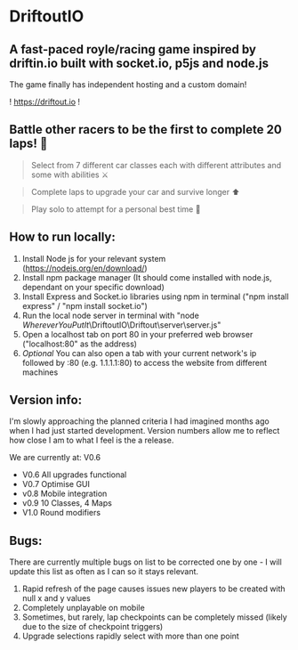 # DriftoutIO

## A fast-paced royle/racing game inspired by driftin.io built with socket.io, p5js and node.js

The game finally has independent hosting and a custom domain!

! https://driftout.io !

## Battle other racers to be the first to complete 20 laps! 🚗

> Select from 7 different car classes each with different attributes and some with abilities ⚔️

> Complete laps to upgrade your car and survive longer ⬆️

> Play solo to attempt for a personal best time 💨

## How to run locally:

1. Install Node js for your relevant system (https://nodejs.org/en/download/)
2. Install npm package manager (It should come installed with node.js, dependant on your specific download)
3. Install Express and Socket.io libraries using npm in terminal ("npm install express" / "npm install socket.io")
4. Run the local node server in terminal with "node _WhereverYouPutIt_\DriftoutIO\Driftout\server\server.js"
5. Open a localhost tab on port 80 in your preferred web browser ("localhost:80" as the address)
6. *Optional* You can also open a tab with your current network's ip followed by :80 (e.g. 1.1.1.1:80) to access the website from different machines

## Version info:

I'm slowly approaching the planned criteria I had imagined months ago when I had just started development. Version numbers allow me to reflect how close I am to what I feel is the a release.

We are currently at: V0.6

- V0.6 All upgrades functional
- V0.7 Optimise GUI
- v0.8 Mobile integration
- v0.9 10 Classes, 4 Maps
- V1.0 Round modifiers


## Bugs:

There are currently multiple bugs on list to be corrected one by one - I will update this list as often as I can so it stays relevant.

1. Rapid refresh of the page causes issues new players to be created with null x and y values
2. Completely unplayable on mobile
3. Sometimes, but rarely, lap checkpoints can be completely missed (likely due to the size of checkpoint triggers)
4. Upgrade selections rapidly select with more than one point

